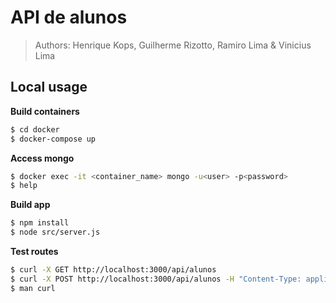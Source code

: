 # API de alunos
> Authors: Henrique Kops, Guilherme Rizotto, Ramiro Lima & Vinicius Lima

## Local usage

**Build containers**
```sh
$ cd docker
$ docker-compose up
```

**Access mongo**
```sh
$ docker exec -it <container_name> mongo -u<user> -p<password>
$ help
```
  
**Build app**
```sh
$ npm install
$ node src/server.js
```

**Test routes**
```sh
$ curl -X GET http://localhost:3000/api/alunos
$ curl -X POST http://localhost:3000/api/alunos -H "Content-Type: application/json" -d {<required body>}
$ man curl
```

